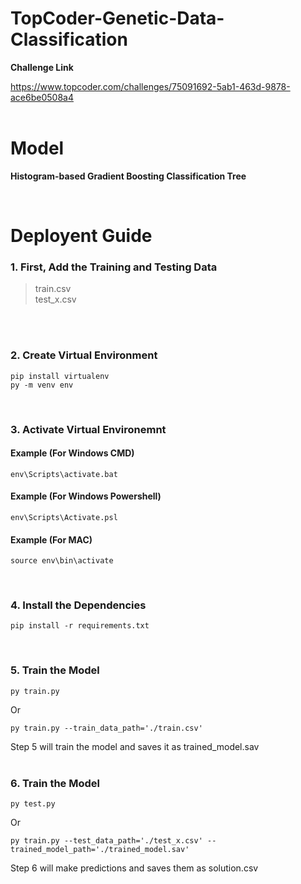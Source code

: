 # TopCoder-Genetic-Data-Classification

**Challenge Link** 

https://www.topcoder.com/challenges/75091692-5ab1-463d-9878-ace6be0508a4
<br />
<br />

# Model

**Histogram-based Gradient Boosting Classification Tree**

<br />

# Deployent Guide

### 1. First, Add the Training and Testing Data
> train.csv <br /> test_x.csv
<br />
<br />

### 2. Create Virtual Environment
```
pip install virtualenv
py -m venv env
```
<br />

### 3. Activate Virtual Environemnt

#### Example (For Windows CMD)
```
env\Scripts\activate.bat
```

#### Example (For Windows Powershell)
```
env\Scripts\Activate.psl
```

#### Example (For MAC)
```
source env\bin\activate
```
<br />

### 4. Install the Dependencies
```
pip install -r requirements.txt
```
<br />

### 5. Train the Model
```
py train.py
```
Or
```
py train.py --train_data_path='./train.csv' 
```
Step 5 will train the model and saves it as trained_model.sav
<br />
<br />

### 6. Train the Model
```
py test.py
```
Or
```
py train.py --test_data_path='./test_x.csv' --trained_model_path='./trained_model.sav' 
```
Step 6 will make predictions and saves them as solution.csv
